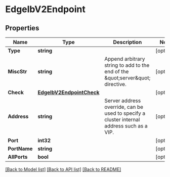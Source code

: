 # EdgelbV2Endpoint

## Properties
Name | Type | Description | Notes
------------ | ------------- | ------------- | -------------
**Type** | **string** |  | [optional] 
**MiscStr** | **string** | Append arbitrary string to add to the end of the \&quot;server\&quot; directive. | [optional] 
**Check** | [**EdgelbV2EndpointCheck**](EdgelbV2Endpoint_check.md) |  | [optional] 
**Address** | **string** | Server address override, can be used to specify a cluster internal address such as a VIP. | [optional] 
**Port** | **int32** |  | [optional] 
**PortName** | **string** |  | [optional] 
**AllPorts** | **bool** |  | [optional] 

[[Back to Model list]](../README.md#documentation-for-models) [[Back to API list]](../README.md#documentation-for-api-endpoints) [[Back to README]](../README.md)


